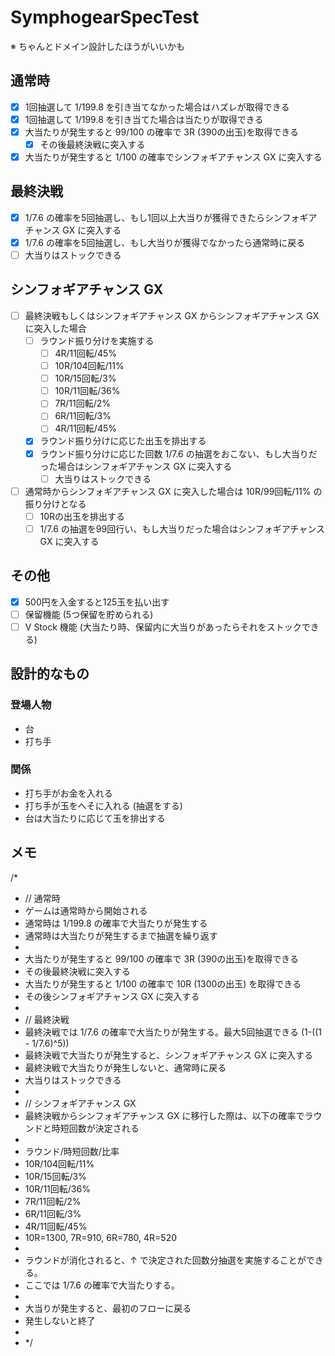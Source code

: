 # SymphogearSpecTest

※ ちゃんとドメイン設計したほうがいいかも

## 通常時
- [x] 1回抽選して 1/199.8 を引き当てなかった場合はハズレが取得できる
- [x] 1回抽選して 1/199.8 を引き当てた場合は当たりが取得できる
- [x] 大当たりが発生すると 99/100 の確率で 3R (390の出玉)を取得できる
    - [x] その後最終決戦に突入する
- [x] 大当たりが発生すると 1/100 の確率でシンフォギアチャンス GX に突入する

## 最終決戦
- [x] 1/7.6 の確率を5回抽選し、もし1回以上大当りが獲得できたらシンフォギアチャンス GX に突入する
- [x] 1/7.6 の確率を5回抽選し、もし大当りが獲得でなかったら通常時に戻る
- [ ] 大当りはストックできる

## シンフォギアチャンス GX
- [ ] 最終決戦もしくはシンフォギアチャンス GX からシンフォギアチャンス GX に突入した場合
    - [ ] ラウンド振り分けを実施する
        - [ ] 4R/11回転/45%
        - [ ] 10R/104回転/11%
        - [ ] 10R/15回転/3%
        - [ ] 10R/11回転/36%
        - [ ] 7R/11回転/2%
        - [ ] 6R/11回転/3%
        - [ ] 4R/11回転/45%
    - [x] ラウンド振り分けに応じた出玉を排出する
    - [x] ラウンド振り分けに応じた回数 1/7.6 の抽選をおこない、もし大当りだった場合はシンフォギアチャンス GX に突入する
        - [ ] 大当りはストックできる
- [ ] 通常時からシンフォギアチャンス GX に突入した場合は 10R/99回転/11% の振り分けとなる
    - [ ] 10Rの出玉を排出する
    - [ ] 1/7.6 の抽選を99回行い、もし大当りだった場合はシンフォギアチャンス GX に突入する
    
## その他
- [x] 500円を入金すると125玉を払い出す
- [ ] 保留機能 (5つ保留を貯められる)
- [ ] V Stock 機能 (大当たり時、保留内に大当りがあったらそれをストックできる)

## 設計的なもの
### 登場人物
- 台
- 打ち手

### 関係
- 打ち手がお金を入れる
- 打ち手が玉をへそに入れる (抽選をする)
- 台は大当たりに応じて玉を排出する

## メモ
/*
*  // 通常時
* ゲームは通常時から開始される
* 通常時は 1/199.8 の確率で大当たりが発生する
* 通常時は大当たりが発生するまで抽選を繰り返す
*
* 大当たりが発生すると 99/100 の確率で 3R (390の出玉)を取得できる
*   その後最終決戦に突入する
* 大当たりが発生すると 1/100 の確率で 10R (1300の出玉) を取得できる
*   その後シンフォギアチャンス GX に突入する
*
* // 最終決戦
* 最終決戦では 1/7.6 の確率で大当たりが発生する。最大5回抽選できる (1-((1 - 1/7.6)^5))
* 最終決戦で大当たりが発生すると、シンフォギアチャンス GX に突入する
* 最終決戦で大当たりが発生しないと、通常時に戻る
* 大当りはストックできる
*
* // シンフォギアチャンス GX
* 最終決戦からシンフォギアチャンス GX に移行した際は、以下の確率でラウンドと時短回数が決定される
*
* ラウンド/時短回数/比率
* 10R/104回転/11%
* 10R/15回転/3%
* 10R/11回転/36%
* 7R/11回転/2%
* 6R/11回転/3%
* 4R/11回転/45%
* 10R=1300, 7R=910, 6R=780, 4R=520
*
* ラウンドが消化されると、↑ で決定された回数分抽選を実施することができる。
* ここでは 1/7.6 の確率で大当たりする。
*
* 大当りが発生すると、最初のフローに戻る
* 発生しないと終了
*
* */
